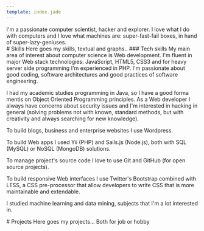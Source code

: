 ```yaml
---
template: index.jade
---
```


<div id="intro-sec">
I'm a passionate computer scientist, hacker and explorer. I love what I do with computers and I love what machines are: super-fast-fail boxes, in hand of super-lazy-geniuses.
</div>

<div id="skills-sec" />
# Skills
Here goes my skills, textual and graphs..
### Tech skills
My main area of interest about computer science is Web development. I'm fluent in major Web
stack technologies: JavaScript, HTML5, CSS3 and for heavy server side programming I'm
experienced in PHP. I'm passionate about good coding, software architectures and good
practices of software engineering.

I had my academic studies programming in Java, so I have a good forma mentis on Object
Oriented Programming principles. As a Web developer I always have concerns about security
issues and I'm interested in hacking in general (solving problems not with known, standard
methods, but with creativity and always searching for new knowledge).

To build blogs, business and enterprise websites I use Wordpress.

To build Web apps I used Yii (PHP) and Sails.js (Node.js), both with SQL (MySQL) or NoSQL
(MongoDB) solutions.

To manage project's source code I love to use Git and GitHub (for open source projects).

To build responsive Web interfaces I use Twitter's Bootstrap combined with LESS, a CSS
pre-processor that allow developers to write CSS that is more maintainable and extendable.

I studied machine learning and data mining, subjects that I'm a lot interested in.

<div id="projects-sec" />
# Projects
Here goes my projects... Both for job or hobby
